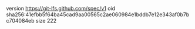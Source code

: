 version https://git-lfs.github.com/spec/v1
oid sha256:41efbb5f64ba45cad9aa00565c2ae060984e1bddb7e12e343af0b7bc704084eb
size 222
